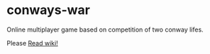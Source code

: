 conways-war
===========

Online multiplayer game based on competition of two conway lifes.

Please [Read wiki!](https://github.com/Fidilip/conways-war)
